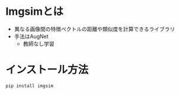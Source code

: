 # Imgsimとは
- 異なる画像間の特徴ベクトルの距離や類似度を計算できるライブラリ
- 手法はAugNet
  - 教師なし学習

# インストール方法
```python
pip install imgsim
```
